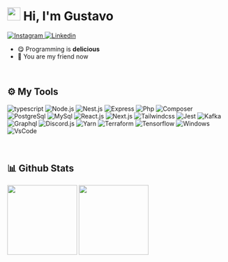 <!--   <img align="right" height="500px" src="https://raw.githubusercontent.com/gist/Gurtinho/2632940541f28cd27dac7d91ef63c024/raw/197bbd6f5ad9948d3a30e6b4641ecff39a94bf71/gurtinhocard.svg" /> -->

<h1 align="left"><img height="30px" src="https://user-images.githubusercontent.com/50364832/143615313-330ef73e-ee1c-4cfe-b71d-7462a00f16b4.gif" /> Hi, I'm Gustavo</h1>

<div align="left">
  <a href="https://www.instagram.com/gustavolitter/" target="blank">
    <img src="https://img.shields.io/badge/-Instagram-%23E4405F?style=flat&logo=instagram&logoColor=white" alt="Instagram">
  </a>
  <a href="https://www.linkedin.com/in/gustavo-litter-6ab24b191/" target="blank">
    <img src="https://img.shields.io/badge/-Linkedin-%230e76a8?style=flat&logo=linkedin&logoColor=white" alt="Linkedin" />
  </a>
</div>

- 😋 Programming is **delicious**
- 🥳 You are my friend now
</br>


## ⚙️ My Tools
<div align="left">
  <img src="https://cdn.jsdelivr.net/gh/devicons/devicon/icons/typescript/typescript-original.svg" alt="typescript" />
  <img src="https://cdn.jsdelivr.net/gh/devicons/devicon/icons/nodejs/nodejs-original.svg" alt="Node.js" />
  <img src="https://cdn.jsdelivr.net/gh/devicons/devicon/icons/nestjs/nestjs-plain.svg" alt="Nest.js" />
  <img src="https://cdn.jsdelivr.net/gh/devicons/devicon/icons/express/express-original-wordmark.svg" alt="Express" />
  <img src="https://cdn.jsdelivr.net/gh/devicons/devicon/icons/php/php-original.svg" alt="Php" />
  <img src="https://cdn.jsdelivr.net/gh/devicons/devicon/icons/composer/composer-original.svg" alt="Composer" />
  <img src="https://cdn.jsdelivr.net/gh/devicons/devicon/icons/postgresql/postgresql-original.svg" alt="PostgreSql" />
  <img src="https://cdn.jsdelivr.net/gh/devicons/devicon/icons/mysql/mysql-original.svg" alt="MySql" />
  <img src="https://cdn.jsdelivr.net/gh/devicons/devicon/icons/react/react-original.svg"  alt="React.js" />
  <img src="https://cdn.jsdelivr.net/gh/devicons/devicon/icons/nextjs/nextjs-original.svg"  alt="Next.js" />
  <img src="https://cdn.jsdelivr.net/gh/devicons/devicon/icons/tailwindcss/tailwindcss-plain.svg" alt="Tailwindcss" />
  <img src="https://cdn.jsdelivr.net/gh/devicons/devicon/icons/jest/jest-plain.svg" alt="Jest" />
  <img src="https://cdn.jsdelivr.net/gh/devicons/devicon/icons/apachekafka/apachekafka-original.svg" alt="Kafka" />
  <img src="https://cdn.jsdelivr.net/gh/devicons/devicon/icons/graphql/graphql-plain.svg" alt="Graphql" />
  <img src="https://cdn.jsdelivr.net/gh/devicons/devicon/icons/discordjs/discordjs-original.svg" alt="Discord.js" />
  <img src="https://cdn.jsdelivr.net/gh/devicons/devicon/icons/yarn/yarn-original.svg" alt="Yarn" />
  <img src="https://cdn.jsdelivr.net/gh/devicons/devicon/icons/terraform/terraform-original.svg" alt="Terraform" />
  <img src="https://cdn.jsdelivr.net/gh/devicons/devicon/icons/tensorflow/tensorflow-original.svg" alt="Tensorflow" />
  <img src="https://cdn.jsdelivr.net/gh/devicons/devicon/icons/windows8/windows8-original.svg" alt="Windows" />
  <img src="https://img.shields.io/badge/Visual_Studio_Code-0078D4?style=for-the-badge&logo=visual%20studio%20code&logoColor=white" alt="VsCode" />
</div>
</br></br>


## 📊 Github Stats
<div align="left">
  <img height="160em" 
       src="https://github-readme-stats.vercel.app/api?username=Gurtinho&show_icons=true&theme=radical&include_all_commits=true&count_private=true"/>
  <img height="160em" 
       src="https://github-readme-stats.vercel.app/api/top-langs/?username=Gurtinho&layout=compact&langs_count=7&theme=radical"/>
</div>
</br>
